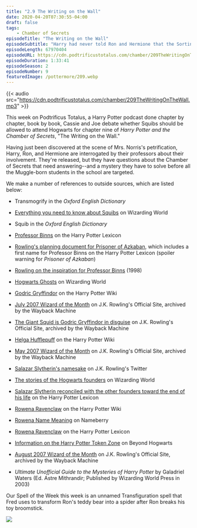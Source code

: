 ```yaml
---
title: "2.9 The Writing on the Wall"
date: 2020-04-20T07:30:55-04:00
draft: false
tags:
    - Chamber of Secrets
episodeTitle: "The Writing on the Wall"
episodeSubtitle: "Harry had never told Ron and Hermione that the Sorting Hat had seriously considered putting him in Slytherin. He could remember, as though it was yesterday, the small voice that had spoken in his ear when he'd placed the hat on his head a year before: You could be great, you know, it's all here in your head, and Slytherin would help you on the way to greatness, no doubt about that..."
episodeLength: 67970404
episodeURL: https://cdn.podtrificustotalus.com/chamber/209TheWritingOnTheWall.mp3
episodeDuration: 1:33:41
episodeSeason: 2
episodeNumber: 9
featuredImage: /pottermore/209.webp
---
```

{{< audio src="https://cdn.podtrificustotalus.com/chamber/209TheWritingOnTheWall.mp3" >}}

This week on Podtrificus Totalus, a Harry Potter podcast done chapter by chapter, book by book, Cassie and Joe debate whether Squibs should be allowed to attend Hogwarts for chapter nine of *Harry Potter and the Chamber of Secrets*, "The Writing on the Wall."

Having just been discovered at the scene of Mrs. Norris's petrification, Harry, Ron, and Hermione are interrogated by their professors about their involvement. They're released, but they have questions about the Chamber of Secrets that need answering--and a mystery they have to solve before all the Muggle-born students in the school are targeted.

We make a number of references to outside sources, which are listed below:

- Transmogrify in the *Oxford English Dictionary*

- [Everything you need to know about Squibs](https://www.wizardingworld.com/features/everything-you-need-to-know-about-squibs) on Wizarding World

- Squib in the *Oxford English Dictionary*

- [Professor Binns](https://www.hp-lexicon.org/character/cuthbert-binns/) on the Harry Potter Lexicon

- [Rowling's planning document for Prisoner of Azkaban](https://www.hp-lexicon.org/source/other-canon/jkr/jkr-com-scrapbook/10b_written_names_reverse/), which includes a first name for Professor Binns on the Harry Potter Lexicon (spoiler warning for *Prisoner of Azkaban*)

- [Rowling on the inspiration for Professor Binns](https://alchemy.hp-lexicon.org/source/nymph/) (1998)

- [Hogwarts Ghosts](https://www.wizardingworld.com/writing-by-jk-rowling/hogwarts-ghosts) on Wizarding World

- [Godric Gryffindor](https://harrypotter.fandom.com/wiki/Godric_Gryffindor#Etymology) on the Harry Potter Wiki

- [July 2007 Wizard of the Month](https://web.archive.org/web/20070701203748/http://www.jkrowling.com/textonly/en/wotm.cfm) on J.K. Rowling's Official Site, archived by the Wayback Machine

- [The Giant Squid is Godric Gryffindor in disguise](https://web.archive.org/web/20070516064523/http://www.jkrowling.com/textonly/en/) on J.K. Rowling's Official Site, archived by the Wayback Machine

- [Helga Hufflepuff](https://harrypotter.fandom.com/wiki/Helga_Hufflepuff#Etymology) on the Harry Potter Wiki

- [May 2007 Wizard of the Month](https://web.archive.org/web/20070505023229/http://www.jkrowling.com/textonly/en/wotm.cfm) on J.K. Rowling's Official Site, archived by the Wayback Machine

- [Salazar Slytherin's namesake](https://twitter.com/jk_rowling/status/852974465587847168) on J.K. Rowling's Twitter

- [The stories of the Hogwarts founders](https://www.wizardingworld.com/features/stories-of-the-hogwarts-founders) on Wizarding World

- [Salazar Slytherin reconciled with the other founders toward the end of his life](https://www.hp-lexicon.org/source/other-canon/jkr/jkr-w3/) on the Harry Potter Lexicon

- [Rowena Ravenclaw](https://harrypotter.fandom.com/wiki/Rowena_Ravenclaw#Etymology) on the Harry Potter Wiki

- [Rowena Name Meaning](https://nameberry.com/babyname/Rowena) on Nameberry

- [Rowena Ravenclaw](https://www.hp-lexicon.org/character/rowena-ravenclaw/) on the Harry Potter Lexicon

- [Information on the Harry Potter Token Zone](https://www.beyondhogwarts.com/story.20041109.html) on Beyond Hogwarts

- [August 2007 Wizard of the Month](https://web.archive.org/web/20070815230002/http://www.jkrowling.com/textonly/en/wotm.cfm) on J.K. Rowling's Official Site, archived by the Wayback Machine

- *Ultimate Unofficial Guide to the Mysteries of Harry Potter* by Galadriel Waters (Ed. Astre Mithrandir; Published by Wizarding World Press in 2003)

Our Spell of the Week this week is an unnamed Transfiguration spell that Fred uses to transform Ron's teddy bear into a spider after Ron breaks his toy broomstick.

<img class="chapterArt" src="/chapter/209.webp" />